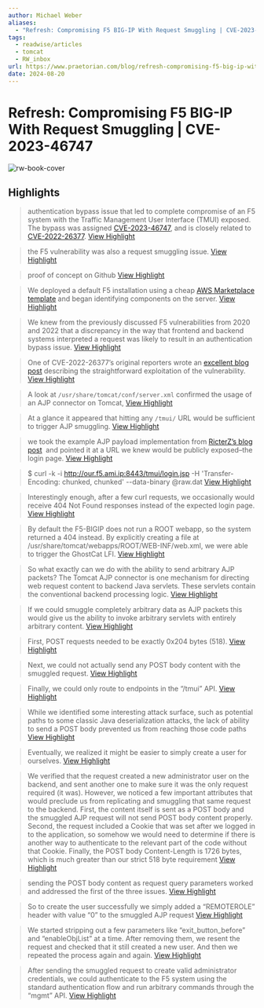 ```yaml
---
author: Michael Weber
aliases:
  - "Refresh: Compromising F5 BIG-IP With Request Smuggling | CVE-2023-46747"
tags:
  - readwise/articles
  - tomcat
  - RW_inbox
url: https://www.praetorian.com/blog/refresh-compromising-f5-big-ip-with-request-smuggling-cve-2023-46747/?__readwiseLocation=
date: 2024-08-20
---
```

# Refresh: Compromising F5 BIG-IP With Request Smuggling | CVE-2023-46747

![rw-book-cover](https://www.praetorian.com/wp-content/uploads/2023/10/Vulnerability-Research-at-Praetorian-Labs.png)

## Highlights


> authentication bypass issue that led to complete compromise of an F5 system with the Traffic Management User Interface (TMUI) exposed. The bypass was assigned [CVE-2023-46747](https://www.cve.org/CVERecord?id=CVE-2023-46747), and is closely related to [CVE-2022-26377](https://www.cve.org/CVERecord?id=CVE-2022-26377).
> [View Highlight](https://read.readwise.io/read/01hea8d2ekk1x13sb80ennv3g2)



> the F5 vulnerability was also a request smuggling issue.
> [View Highlight](https://read.readwise.io/read/01hea8d8yg99gzvj196tw55z60)



> proof of concept on Github
> [View Highlight](https://read.readwise.io/read/01hea8br3e5vapsjccj3nfbmgs)



> We deployed a default F5 installation using a cheap [AWS Marketplace template](https://aws.amazon.com/marketplace/pp/prodview-lphsy6izllsmq?sr=0-1&ref_=beagle&applicationId=AWSMPContessa) and began identifying components on the server.
> [View Highlight](https://read.readwise.io/read/01hea8j0s3mkb9a2ey05q0pz3t)



> We knew from the previously discussed F5 vulnerabilities from 2020 and 2022 that a discrepancy in the way that frontend and backend systems interpreted a request was likely to result in an authentication bypass issue.
> [View Highlight](https://read.readwise.io/read/01hea8m91e8ba5298myg5c9jvg)



> One of CVE-2022-26377’s original reporters wrote an [excellent blog post](https://ricterz-me.translate.goog/posts/2022-03-03-a-new-attack-method-ajp-request-smuggling.txt?_x_tr_sl=auto&_x_tr_tl=en&_x_tr_hl=en&_x_tr_pto=wapp) describing the straightforward exploitation of the vulnerability.
> [View Highlight](https://read.readwise.io/read/01hea8n9bays8kfz51rdr0epqb)



> A look at `/usr/share/tomcat/conf/server.xml` confirmed the usage of an AJP connector on Tomcat,
> [View Highlight](https://read.readwise.io/read/01hea8pmq8rkt0bzd11s1av8p5)



> At a glance it appeared that hitting any `/tmui/` URL would be sufficient to trigger AJP smuggling.
> [View Highlight](https://read.readwise.io/read/01hea932e5k8vrbwby8dgs46ka)



> we took the example AJP payload implementation from [RicterZ’s blog post](https://ricterz-me.translate.goog/posts/2022-03-03-a-new-attack-method-ajp-request-smuggling.txt?_x_tr_sl=auto&_x_tr_tl=en&_x_tr_hl=en&_x_tr_pto=wapp)  and pointed it at a URL we knew would be publicly exposed–the login page.
> [View Highlight](https://read.readwise.io/read/01hea93cddchdc1f5q0bavf0m7)



> $ curl -k -i http://our.f5.ami.ip:8443/tmui/login.jsp -H 'Transfer-Encoding: chunked, chunked' --data-binary @raw.dat
> [View Highlight](https://read.readwise.io/read/01hea951vxzwqw809c8thpm97v)



> Interestingly enough, after a few curl requests, we occasionally would receive 404 Not Found responses instead of the expected login page.
> [View Highlight](https://read.readwise.io/read/01hea95ya8wmphss70wc01v6md)



> By default the F5-BIGIP does not run a ROOT webapp, so the system returned a 404 instead. By explicitly creating a file at /usr/share/tomcat/webapps/ROOT/WEB-INF/web.xml, we were able to trigger the GhostCat LFI.
> [View Highlight](https://read.readwise.io/read/01hea97yq6ng1qeym3gtm40z2f)



> So what exactly can we do with the ability to send arbitrary AJP packets? The Tomcat AJP connector is one mechanism for directing web request content to backend Java servlets. These servlets contain the conventional backend processing logic.
> [View Highlight](https://read.readwise.io/read/01hea9qarcfte3jkef6rb87qvd)



> If we could smuggle completely arbitrary data as AJP packets this would give us the ability to invoke arbitrary servlets with entirely arbitrary content.
> [View Highlight](https://read.readwise.io/read/01hea9qxky2va64axxj4jfvyfa)



> First, POST requests needed to be exactly 0x204 bytes (518).
> [View Highlight](https://read.readwise.io/read/01hea9r3jd3w4dbr1xz1xvxjhg)



> Next, we could not actually send any POST body content with the smuggled request.
> [View Highlight](https://read.readwise.io/read/01hea9rcx2eme6jzt0qhydhftg)



> Finally, we could only route to endpoints in the “/tmui” API.
> [View Highlight](https://read.readwise.io/read/01hea9rnf138h4x3tx38ksg1ze)



> While we identified some interesting attack surface, such as potential paths to some classic Java deserialization attacks, the lack of ability to send a POST body prevented us from reaching those code paths
> [View Highlight](https://read.readwise.io/read/01hea9s671yttt56mr4hw5vg9e)



> Eventually, we realized it might be easier to simply create a user for ourselves.
> [View Highlight](https://read.readwise.io/read/01hea9sfjt56635pnwxak1jrk6)



> We verified that the request created a new administrator user on the backend, and sent another one to make sure it was the only request required (it was). However, we noticed a few important attributes that would preclude us from replicating and smuggling that same request to the backend. First, the content itself is sent as a POST body and the smuggled AJP request will not send POST body content properly. Second, the request included a Cookie that was set after we logged in to the application, so somehow we would need to determine if there is another way to authenticate to the relevant part of the code without that Cookie. Finally, the POST body Content-Length is 1726 bytes, which is much greater than our strict 518 byte requirement
> [View Highlight](https://read.readwise.io/read/01hea9vn9d40wbzwzqmsbsp2fw)



> sending the POST body content as request query parameters worked and addressed the first of the three issues.
> [View Highlight](https://read.readwise.io/read/01heaa5gayb96gbty0va54pvhg)



> So to create the user successfully we simply added a “REMOTEROLE” header with value “0” to the smuggled AJP request
> [View Highlight](https://read.readwise.io/read/01heaa9asgjd1x8q5axnn875ys)



> We started stripping out a few parameters like “exit_button_before” and “enableObjList” at a time. After removing them, we resent the request and checked that it still created a new user. And then we repeated the process again and again.
> [View Highlight](https://read.readwise.io/read/01heaaah1nbndkrh2esas2y64g)



> After sending the smuggled request to create valid administrator credentials, we could authenticate to the F5 system using the standard authentication flow and run arbitrary commands through the “mgmt” API.
> [View Highlight](https://read.readwise.io/read/01heaabfzpr1qyde6h2y80a341)

